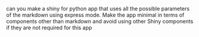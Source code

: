 can you make a shiny for python app that uses all the possible parameters of the markdown using express mode.
Make the app minimal in terms of components other than markdown and avoid using other Shiny components if they are not required for this app
